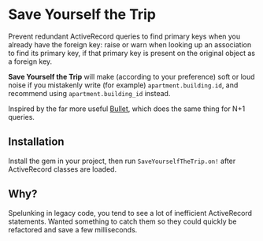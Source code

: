 # Save Yourself the Trip

Prevent redundant ActiveRecord queries to find primary keys when you already have the foreign key: raise or warn when looking up an association to find its primary key, if that primary key is present on the original object as a foreign key.

**Save Yourself the Trip** will make (according to your preference) soft or loud noise if you mistakenly write (for example) `apartment.building.id`, and recommend using `apartment.building_id` instead.

Inspired by the far more useful [Bullet](https://github.com/flyerhzm/bullet), which does the same thing for N+1 queries.


## Installation

Install the gem in your project, then run `SaveYourselfTheTrip.on!` after ActiveRecord classes are loaded.


## Why?

Spelunking in legacy code, you tend to see a lot of inefficient ActiveRecord statements. Wanted something to catch them so they could quickly be refactored and save a few milliseconds.

